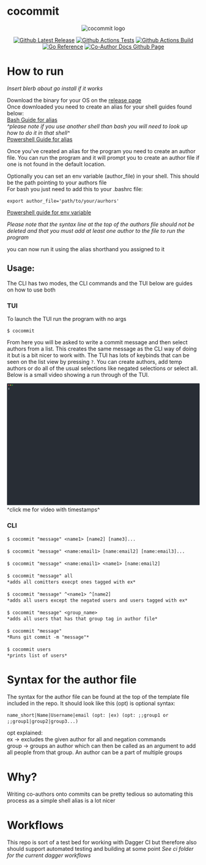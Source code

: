 # cocommit
<p align="center">
   <img src="/icons/logo.png" alt="cocommit logo" width="300" height="300"/>
</p>
<p align="center">
    <a href="https://github.com/Slug-Boi/cocommit/releases/latest"> <img src="https://img.shields.io/github/v/release/Slug-Boi/cocommit?logo=github" alt="Github Latest Release" /></a>
    <a href="https://github.com/Slug-Boi/cocommit/actions/workflows/test_push.yml"> <img src="https://img.shields.io/github/actions/workflow/status/Slug-Boi/cocommit/test_push.yml?label=tests" alt="Github Actions Tests" /></a>
    <a href="https://github.com/Slug-Boi/cocommit/actions/workflows/build_test_release.yml"> <img src="https://img.shields.io/github/actions/workflow/status/Slug-Boi/cocommit/build_test_release.yml" alt="Github Actions Build" /></a>    
    <a href="https://pkg.go.dev/github.com/Slug-Boi/cocommit"> <img src="https://img.shields.io/badge/_-reference-blue?logo=go&label=%E2%80%8E%20" alt="Go Reference" /></a>
    <a href="https://docs.github.com/en/pull-requests/committing-changes-to-your-project/creating-and-editing-commits/creating-a-commit-with-multiple-authors"> <img src="https://img.shields.io/badge/Github_Docs-Co--Authoring-grey?logo=github&labelColor=black" alt="Co-Author Docs Github Page" /></a>
</p>


# How to run
*Insert blerb about go install if it works*

Download the binary for your OS on the [release page](https://github.com/Slug-Boi/cocommit/releases)  
Once downloaded you need to create an alias for your shell guides found below:  
[Bash Guide for alias](https://linuxize.com/post/how-to-create-bash-aliases/)  
*^please note if you use another shell than bash you will need to look up how to do it in that shell^*  
[Powershell Guide for alias](https://stackoverflow.com/questions/24914589/how-to-create-permanent-powershell-aliases)  

Once you've created an alias for the program you need to create an author file. You can run the program and it will prompt you to create an author file if one is not found in the default location.

Optionally you can set an env variable (author_file) in your shell. This should be the path pointing to your authors file  
For bash you just need to add this to your .bashrc file:
```
export author_file='path/to/your/aurhors'
```
[Powershell guide for env variable](https://stackoverflow.com/a/714918)

*Please note that the syntax line at the top of the authors file should not be deleted and that you must add at least one author to the file to run the program*

you can now run it using the alias shorthand you assigned to it 
## Usage:
The CLI has two modes, the CLI commands and the TUI below are guides on how to use both

### TUI
To launch the TUI run the program with no args  
```
$ cocommit
```
From here you will be asked to write a commit message and then select authors from a list. This creates the same message as the CLI way of doing it but is a bit nicer to work with. The TUI has lots of keybinds that can be seen on the list view by pressing `?`. You can create authors, add temp authors or do all of the usual selections like negated selections or select all. Below is a small video showing a run through of the TUI.

<a href="https://asciinema.org/a/OFRu5t0A2cSugw49VV6GvumyF" target="_blank"><img src="imgs/cocommit_demo.svg" /></a>
^click me for video with timestamps^

### CLI

```
$ cocommit "message" <name1> [name2] [name3]...

$ cocommit "message" <name:email1> [name:email2] [name:email3]...

$ cocommit "message" <name:email1> <name1> [name:email2]

$ cocommit "message" all
*adds all comitters execpt ones tagged with ex*

$ cocommit "message" ^<name1> ^[name2]
*adds all users except the negated users and users tagged with ex*

$ cocommit "message" <group_name>
*adds all users that has that group tag in author file*

$ cocommit "message"
*Runs git commit -m "message"*

$ cocommit users
*prints list of users*
```

# Syntax for the author file
The syntax for the author file can be found at the top of the template file included in the repo. It should look like this (opt) is optional syntax:  
```
name_short|Name|Username|email (opt: |ex) (opt: ;;group1 or ;;group1|group2|group3...)
```
opt explained:  
ex -> excludes the given author for all and negation commands  
group -> groups an author which can then be called as an argument to add all people from that group. An author can be a part of multiple groups 

# Why?
Writing co-authors onto commits can be pretty tedious so automating this process as a simple shell alias is a lot nicer

# Workflows
This repo is sort of a test bed for working with Dagger CI but therefore also should support automated testing and building at some point 
*See ci folder for the current dagger workflows*

